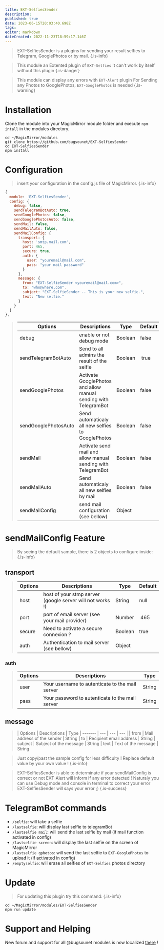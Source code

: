 ```yaml
---
title: EXT-SelfiesSender
description: 
published: true
date: 2023-06-15T20:03:40.698Z
tags: 
editor: markdown
dateCreated: 2022-11-23T18:59:17.146Z
---
```


> EXT-SelfiesSender is a plugins for sending your result selfies to Telegram, GooglePhotos or by mail.
{.is-info}

> This module an Extented plugin of `EXT-Selfies`
> It can't work by itself without this plugin
{.is-danger}

> This module can display any errors with `EXT-Alert` plugin
> For Sending any Photos to GooglePhotos, `EXT-GooglePhotos` is needed
{.is-warning}


# Installation

Clone the module into your MagicMirror module folder and execute `npm intall` in the modules directory.
```
cd ~/MagicMirror/modules
git clone https://github.com/bugsounet/EXT-SelfiesSender
cd EXT-SelfiesSender
npm install
```

# Configuration
> insert your configuration in the config.js file of MagicMirror.
{.is-info}

```js
{
  module: 'EXT-SelfiesSender',
  config: {
    debug: false,
    sendTelegramBotAuto: true,
    sendGooglePhotos: false,
    sendGooglePhotosAuto: false,
    sendMail: false,
    sendMailAuto: false,
    sendMailConfig: {
      transport: {
        host: 'smtp.mail.com',
        port: 465,
        secure: true,
        auth: {
          user: "youremail@mail.com",
          pass: "your mail password"
        }
      },
      message: {
        from: "EXT-SelfieSender <youremail@mail.com>",
        to: "who@where.com",
        subject: "EXT-SelfieSender -- This is your new selfie.",
        text: "New selfie."
      }
    }
  }
},
```

> | Options  | Descriptions | Type | Default |
> | ------- | --- | --- | --- |
> | debug | enable or not debug mode | Boolean | false |
> | sendTelegramBotAuto | Send to all admins the result of the selfie | Boolean | true |
> | sendGooglePhotos | Activate GooglePhotos and allow manual sending with TelegramBot | Boolean | false
> | sendGooglePhotosAuto | Send automaticaly all new selfies to GooglePhotos | Boolean | false
> | sendMail | Activate send mail and allow manual sending with TelegramBot | Boolean | false
> | sendMailAuto | Send automaticaly all new selfies by mail | Boolean | false
> | sendMailConfig | send mail configuration (see bellow) | Object |  |

# sendMailConfig Feature
> By seeing the default sample, there is 2 objects to configure inside:
{.is-info}

## transport
> | Options  | Descriptions | Type | Default |
> | ------- | --- | --- | --- |
> | host | host of your stmp server (google server will not works !) | String | null
> | port | port of email server (see your mail provider) | Number | 465 |
> | secure | Need to activate a secure connexion ? | Boolean | true
> | auth | Authentication to mail server (see bellow) | Object |  |

### auth
> | Options | Descriptions | Type
> | --- | --- | --- |
> | user | Your username to autenticate to the mail server | String
> | pass | Your password to autenticate to the mail server | String

## message
> | Options  | Descriptions | Type
> | ------- | --- | --- | --- |
> | from | Mail address of the sender | String
> | to | Recipient email address | String
> | subject | Subject of the message | String
> | text | Text of the message | String


> Just copy/past the sample config for less difficulty !
> Replace default value by your own value !
{.is-info}

> EXT-SelfiesSender is able to determinate if your sendMailConfig is correct or not
> EXT-Alert will inform if any error detected !
> Naturaly you can use Debug mode and console in terminal to correct your error
> EXT-SelfiesSender will says your error ;)
{.is-success}


# TelegramBot commands

 * `/selfie`: will take a selfie
 * `/lastselfie`: will display last selfie to telegramBot
 * `/lastselfie mail`: will send the last selfie by mail (if mail function activated in config) 
 * `/lastselfie screen`: will display the last selfie on the screen of MagicMirror
 * `/lastselfie gphotos`: will send the last selfie to `EXT-GooglePhotos` to upload it (if activated in config)
 * `/emptyselfie`: will erase all selfies of `EXT-Selfies` photos directory

# Update
> For updating this plugin try this command:
{.is-info}

```
cd ~/MagicMirror/modules/EXT-SelfiesSender
npm run update
```

# Support and Helping
New forum and support for all @bugsounet modules is now localized [there](https://forum.bugsounet.fr) !